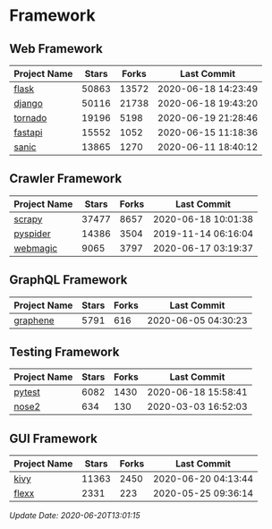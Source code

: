 # Framework

## Web Framework

| Project Name | Stars | Forks | Last Commit |
| ------------ | ----- | ----- | ----------- |
| [flask](https://github.com/pallets/flask) | 50863 | 13572 | 2020-06-18 14:23:49 |
| [django](https://github.com/django/django) | 50116 | 21738 | 2020-06-18 19:43:20 |
| [tornado](https://github.com/tornadoweb/tornado) | 19196 | 5198 | 2020-06-19 21:28:46 |
| [fastapi](https://github.com/tiangolo/fastapi) | 15552 | 1052 | 2020-06-15 11:18:36 |
| [sanic](https://github.com/huge-success/sanic) | 13865 | 1270 | 2020-06-11 18:40:12 |

## Crawler Framework

| Project Name | Stars | Forks | Last Commit |
| ------------ | ----- | ----- | ----------- |
| [scrapy](https://github.com/scrapy/scrapy) | 37477 | 8657 | 2020-06-18 10:01:38 |
| [pyspider](https://github.com/binux/pyspider) | 14386 | 3504 | 2019-11-14 06:16:04 |
| [webmagic](https://github.com/code4craft/webmagic) | 9065 | 3797 | 2020-06-17 03:19:37 |

## GraphQL Framework

| Project Name | Stars | Forks | Last Commit |
| ------------ | ----- | ----- | ----------- |
| [graphene](https://github.com/graphql-python/graphene) | 5791 | 616 | 2020-06-05 04:30:23 |

## Testing Framework

| Project Name | Stars | Forks | Last Commit |
| ------------ | ----- | ----- | ----------- |
| [pytest](https://github.com/pytest-dev/pytest) | 6082 | 1430 | 2020-06-18 15:58:41 |
| [nose2](https://github.com/nose-devs/nose2) | 634 | 130 | 2020-03-03 16:52:03 |

## GUI Framework

| Project Name | Stars | Forks | Last Commit |
| ------------ | ----- | ----- | ----------- |
| [kivy](https://github.com/kivy/kivy) | 11363 | 2450 | 2020-06-20 04:13:44 |
| [flexx](https://github.com/flexxui/flexx) | 2331 | 223 | 2020-05-25 09:36:14 |

*Update Date: 2020-06-20T13:01:15*